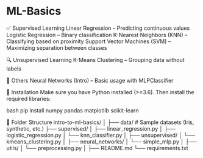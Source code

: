 # ML-Basics

✅ Supervised Learning
Linear Regression – Predicting continuous values
Logistic Regression – Binary classification
K-Nearest Neighbors (KNN) – Classifying based on proximity
Support Vector Machines (SVM) – Maximizing separation between classes

🔍 Unsupervised Learning
K-Means Clustering – Grouping data without labels

🧠 Others
Neural Networks (Intro) – Basic usage with MLPClassifier

🧨 Installation
Make sure you have Python installed (>=3.6). Then install the required libraries:

bash
pip install numpy pandas matplotlib scikit-learn

📁 Folder Structure
intro-to-ml-basics/
│
├── data/                    # Sample datasets (Iris, synthetic, etc.)
├── supervised/
│   ├── linear_regression.py
│   ├── logistic_regression.py
│   └── knn_classifier.py
│
├── unsupervised/
│   └── kmeans_clustering.py
│
├── neural_networks/
│   └── simple_mlp.py
│
├── utils/
│   └── preprocessing.py
│
├── README.md
└── requirements.txt
